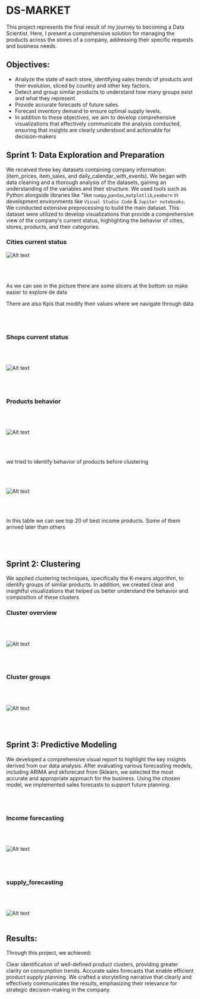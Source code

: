 
# DS-MARKET

This project represents the final result of my journey to becoming a Data Scientist. Here, I present a comprehensive solution for managing the products across the stores of a company, addressing their specific requests and business needs.

## Objectives:
* Analyze the state of each store, identifying sales trends of products and their evolution, sliced by country and other key factors.
* Detect and group similar products to understand how many groups exist and what they represent.
* Provide accurate forecasts of future sales.
* Forecast inventory demand to ensure optimal supply levels.
* In addition to these objectives, we aim to develop comprehensive visualizations that effectively communicate the analysis conducted, ensuring that insights are clearly   understood and actionable for decision-makers

## Sprint 1: Data Exploration and Preparation

We received three key datasets containing company information: (item_prices, item_sales, and daily_calendar_with_events).
We began with data cleaning and a thorough analysis of the datasets, gaining an understanding of the variables and their structure. We used tools such as Python alongside libraries like "like `numpy`,`pandas`,`matplotlib`,`seaborn`  in development environments like `Visual Studio Code` & `Jupiter notebooks`.
We conducted extensive preprocessing to build the main dataset. This dataset were utilized to develop visualizations that provide a comprehensive view of the company's current status, highlighting the behavior of cities, stores, products, and their categories. 


### Cities current status


![Alt text](utils/General_analysis_Dashboard.png)
<br><br>
<br><br>


As we can see in the picture there are some slicers at the bottom so make easier to explore de data

There are also Kpis that modify their values where we navigate through data

<br><br>



### Shops current status
<br><br>

![Alt text](utils/stores_analysis.png)

<br><br>

### Products behavior

<br><br>

![Alt text](utils/product_analysisII.png)

<br><br>

we tried to identify behavior of products before clustering

<br><br>

![Alt text](utils/product_analysis.png)

<br><br>

In this table we can see top 20 of best income products. Some of them arrived later than others

<br><br>

## Sprint 2: Clustering 

We applied clustering techniques, specifically the K-means algorithm, to identify groups of similar products.
In addition, we created clear and insightful visualizations that helped us better understand the behavior and composition of these clusters


### Cluster overview
<br><br>

![Alt text](utils/cluster.png)

<br><br>

### Cluster groups
<br><br>

![Alt text](utils/cluster_groups.png)

<br><br>

## Sprint 3: Predictive Modeling

We developed a comprehensive visual report to highlight the key insights derived from our data analysis. After evaluating various forecasting models, including ARIMA and skforecast from Sklearn, we selected the most accurate and appropriate approach for the business. Using the chosen model, we implemented sales forecasts to support future planning.

<br><br>

### Income forecasting
<br><br>

![Alt text](utils/income_forecasting.png)

<br><br>

### supply_forecasting
<br><br>

![Alt text](utils/supply_forecasting.png)
<br><br>


## Results:

Through this project, we achieved:

Clear identification of well-defined product clusters, providing greater clarity on consumption trends.
Accurate sales forecasts that enable efficient product supply planning.
We crafted a storytelling narrative that clearly and effectively communicates the results, emphasizing their relevance for strategic decision-making in the company.

 




